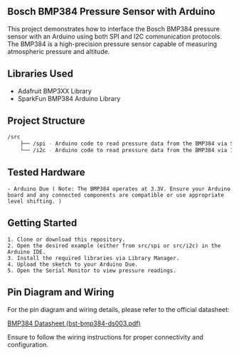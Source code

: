 ## Bosch BMP384 Pressure Sensor with Arduino

This project demonstrates how to interface the Bosch BMP384 pressure sensor with an Arduino using both SPI and I2C communication protocols. The BMP384 is a high-precision pressure sensor capable of measuring atmospheric pressure and altitude.


## Libraries Used

- Adafruit BMP3XX Library
- SparkFun BMP384 Arduino Library

## Project Structure

```bash
/src
    ├── /spi - Arduino code to read pressure data from the BMP384 via SPI
    └── /i2c - Arduino code to read pressure data from the BMP384 via I2C
```

## Tested Hardware

    - Arduino Due ( Note: The BMP384 operates at 3.3V. Ensure your Arduino board and any connected components are compatible or use appropriate level shifting. )


## Getting Started

    1. Clone or download this repository.   
    2. Open the desired example (either from src/spi or src/i2c) in the Arduino IDE.
    3. Install the required libraries via Library Manager.  
    4. Upload the sketch to your Arduino Due.   
    5. Open the Serial Monitor to view pressure readings.


## Pin Diagram and Wiring

For the pin diagram and wiring details, please refer to the official datasheet:

[BMP384 Datasheet (bst-bmp384-ds003.pdf)](datasheet/bst-bmp384-ds003.pdf)

Ensure to follow the wiring instructions for proper connectivity and configuration.
